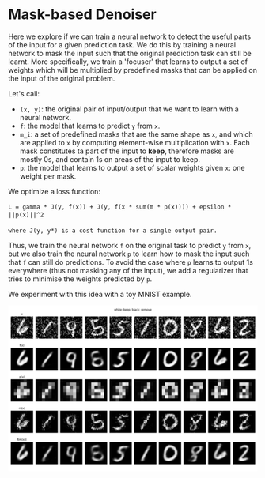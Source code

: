 # Mask-based Denoiser

Here we explore if we can train a neural network to detect the useful parts of the input for a given prediction task. We do this by training a neural network to mask the input such that the original prediction task can still be learnt. More specifically, we train a 'focuser' that learns to output a set of weights which will be multiplied by predefined masks that can be applied on the input of the original problem.

Let's call:

- `(x, y)`: the original pair of input/output that we want to learn with a neural network.
- `f`: the model that learns to predict `y` from `x`.
- `m_i`: a set of predefined masks that are the same shape as `x`, and which are applied to `x` by computing element-wise multiplication with `x`. Each mask constitutes ta part of the input to **keep**, therefore masks are mostly 0s, and contain 1s on areas of the input to keep.
- `p`: the model that learns to output a set of scalar weights given `x`: one weight per mask.

We optimize a loss function:

```
L = gamma * J(y, f(x)) + J(y, f(x * sum(m * p(x)))) + epsilon * ||p(x)||^2

where J(y, y*) is a cost function for a single output pair.
```

Thus, we train the neural network `f` on the original task to predict `y` from `x`, but we also train the neural network `p` to learn how to mask the input such that `f` can still do predictions. To avoid the case where `p` learns to output 1s everywhere (thus not masking any of the input), we add a regularizer that tries to minimise the weights predicted by `p`.

We experiment with this idea with a toy MNIST example.

![image](https://raw.githubusercontent.com/omaraflak/mask-based-denoiser/refs/heads/main/evaluations.png)
